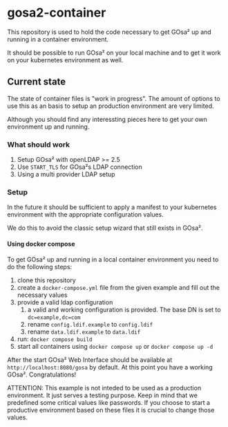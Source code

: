 # gosa2-container

This repository is used to hold the code
necessary to get GOsa² up and running in a container
environment.

It should be possible to run GOsa² on your local machine
and to get it work on your kubernetes environment as well.

## Current state

The state of container files is "work in progress".
The amount of options to use this as an basis to
setup an production environment are very limited.

Although you should find any interessting pieces here
to get your own environment up and running.

### What should work

1. Setup GOsa² with openLDAP >= 2.5
2. Use `START_TLS` for GOsa²s LDAP connection
3. Using a multi provider LDAP setup

### Setup

In the future it should be sufficient to apply a
manifest to your kubernetes environment with the
appropriate configuration values.

We do this to avoid the classic setup wizard that
still exists in GOsa².

#### Using docker compose

To get GOsa² up and running in a local container environment you need to do
the following steps:

1. clone this repository
2. create a `docker-compose.yml` file from the given example and fill out the necessary values
3. provide a valid ldap configuration
   1. a valid and working configuration is provided. The base DN is set to `dc=example,dc=com`
   2. rename `config.ldif.example` to `config.ldif`
   3. rename `data.ldif.example` to `data.ldif`
4. run: `docker compose build`
5. start all containers using `docker compose up` or `docker compose up -d`

After the start GOsa² Web Interface should be available at `http://localhost:8080/gosa` by default.
At this point you have a working GOsa². Congratulations!

ATTENTION: This example is not inteded to be used as a production environment. It just
serves a testing purpose. Keep in mind that we predefined some critical values like
passwords. If you choose to start a productive environment based on these files it
is crucial to change those values.